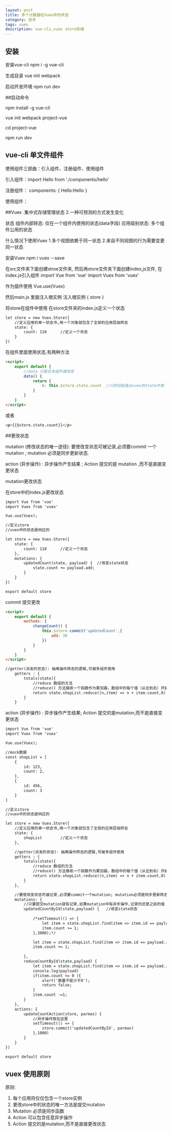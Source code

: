 ```yaml
---
layout: post
title: 多个计数器在Vuex中的状态
category: 技术
tags: vuex
description: vue-cli,vuex store存储
---
```


## 安装

安装vue-cli
    npm i -g vue-cli

生成目录
    vue init webpack <project>

启动开发环境
    npm run dev
        
        
##启动命令

npm install -g vue-cli

vue init webpack project-vue

cd project-vue

npm run dev


## vue-cli 单文件组件

使用组件三部曲：引入组件、注册组件、使用组件

引入组件：import Hello from './components/hello'

注册组件：
components: {
      Hello:Hello
  }

使用组件： <hello></hello>

##Vuex
.集中式存储管理状态
2.一种可预测的方式发生变化

状态
        组件内部转态: 仅在一个组件内使用的状态(data字段)
        应用级别状态: 多个组件公用的状态

什么情况下使用Vuex
        1.多个视图依赖于同一状态
        2.来自不同视图的行为需要变更同一状态


安装Vuex
npm i vuex --save

在src文件夹下面创建stroe文件夹,
然后再store文件夹下面创建index,js文件,
在index.js引入组件
import Vue from 'vue'
import Vuex from 'vuex'

作为插件使用
Vue.use(Vuex)

然后main.js 里面注入根实例
注入根实例
{
    store
}

将store在组件中使用
在store文件夹的index.js定义一个状态

```html
let store = new Vuex.Store({
	//定义应用的单一状态书,用一个对象就包含了全部的应用层级转态
	state: {
		count: 110		//定义一个状态
	}
})
```

在组件里面使用状态,有两种方法
```html
<script>
	export default {
		//data 只能在本组件被改变
		data() {
			return {
				n: this.$store.state.count	//n的初始值从vuex的state中拿
			}
		}
	}
</script>
```
或者

```html
<p>{{$store.state.count}}</p>
```

##更改状态

mutation (修改状态的唯一途径): 要使改变状态可被记录,必须要commit 一个 mutation ; mutation 必须是同步更新状态.

action (异步操作) : 异步操作产生结果 ; Action 提交的是 mutation ,而不是直接变更状态

mutation更改状态

在store中的index.js更改状态

```html
import Vue from 'vue'
import Vuex from 'vuex'

Vue.use(Vuex);

//定义store
//vuex中的状态是响应的

let store = new Vuex.Store({
	state: {
		count: 110		//定义一个状态
	},
	mutations: {
		updatedCount(state, payload) {	//改变state状态
			state.count += payload.add;
		}
	}
})

export default store
```
commit 提交更改

```html
<script>
	export default {
		methods: {
			changeCount() {
				this.$store.commit('updatedCount',{
					add: 30
				})
			}
		}
	}
</script>
```

```html
//getter(派发的状态): 抽离操作转态的逻辑,可被多组件使用
	getters : {
		totals(state){
			//reduce 数组的方法
			//reduce() 方法接收一个函数作为累加器，数组中的每个值（从左到右）开始缩减，最终计算为一个值,0表示和初始值为0.
			return state.shopList.reduce((n,item) => n + item.count,0)
		}
	}
```

action (异步操作) : 异步操作产生结果; Action 提交的是mutation,而不是直接变更状态

```html
import Vue from 'vue'
import Vuex from 'vuex'

Vue.use(Vuex);

//mock数据
const shopList = [
	{
		id: 123,
		count: 2,
	},
	{
		id: 456,
		count: 3
	}
]

//定义store
//vuex中的状态是响应的

let store = new Vuex.Store({
	//定义应用的单一状态书,用一个对象就包含了全部的应用层级转态
	state: {
		shopList		//定义一个状态
	},

	//getter(派发的状态): 抽离操作转态的逻辑,可被多组件使用
	getters : {
		totals(state){
			//reduce 数组的方法
			//reduce() 方法接收一个函数作为累加器，数组中的每个值（从左到右）开始缩减，最终计算为一个值,0表示和初始值为0.
			return state.shopList.reduce((n,item) => n + item.count,0)
		}
	},

	//要使改变状态可被记录,必须要commit一个mutation; mutation必须是同步更新转态.
	mutations: {
		//只要提交mutation就有记录,如果mutation中有异步操作,记录的还是之前的值
		updatedCountById(state,payload) {	//改变state状态
			
			/*setTimeout(() => {
				let item = state.shopList.find(item => item.id == payload.id)
				item.count += 1;
			},3000);*/

			let item = state.shopList.find(item => item.id == payload.id);
			item.count += 1;
			
		},
		reduceCountById(state,payload) {
			let item = state.shopList.find(item => item.id == payload.id)
			console.log(payload)
			if(item.count <= 0 ){
				alert('数量不能少于0');
				return false;
			}
			item.count -=1;
		}
	},
	actions: {
		updateCountAction(store, parmas) {
			//异步操作放在这里
			setTimeout(() => {
				store.commit('updatedCountById', parmas)
			},1000)
		}
	}
})

export default store
```

## vuex 使用原则

原则:
1. 每个应用将仅仅包含一个store实例<br>
2. 更改store中的状态的唯一方法是提交mutation<br>
3. Mutation 必须是同步函数<br>
4. Action 可以包含任意异步操作<br>
5. Action 提交的是mutation,而不是直接更改状态<br>











